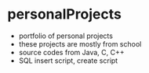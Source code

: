 # personalProjects
- portfolio of personal projects
- these projects are mostly from school
- source codes from Java, C, C++
- SQL insert script, create script
